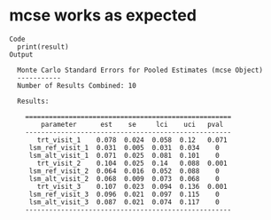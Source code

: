 # mcse works as expected

    Code
      print(result)
    Output
      
      Monte Carlo Standard Errors for Pooled Estimates (mcse Object)
      -----------
      Number of Results Combined: 10
      
      Results:
      
        ====================================================
            parameter      est    se     lci    uci   pval  
        ----------------------------------------------------
           trt_visit_1    0.078  0.024  0.058  0.12   0.071 
         lsm_ref_visit_1  0.031  0.005  0.031  0.034    0   
         lsm_alt_visit_1  0.071  0.025  0.081  0.101    0   
           trt_visit_2    0.104  0.025  0.14   0.088  0.001 
         lsm_ref_visit_2  0.064  0.016  0.052  0.088    0   
         lsm_alt_visit_2  0.068  0.009  0.073  0.068    0   
           trt_visit_3    0.107  0.023  0.094  0.136  0.001 
         lsm_ref_visit_3  0.096  0.021  0.097  0.115    0   
         lsm_alt_visit_3  0.087  0.021  0.074  0.117    0   
        ----------------------------------------------------
      


